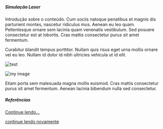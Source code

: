##### Simulação Laser

Introdução sobre o conteúdo. Cum sociis natoque penatibus et magnis dis
parturient montes, nascetur ridiculus mus. Aenean eu leo quam.
Pellentesque ornare sem lacinia quam venenatis vestibulum. Sed posuere
consectetur est at lobortis. Cras mattis consectetur purus sit amet
fermentum.


Curabitur blandit tempus porttitor. Nullam quis risus eget urna mollis
ornare vel eu leo. Nullam id dolor id nibh ultricies vehicula ut id
elit.

<img alt="test" title="my img" src="https://miro.medium.com/max/1400/0*lzRmzAy5OICef7rK.png"/>

![my image](https://miro.medium.com/max/1400/0*lzRmzAy5OICef7rK.png)


Etiam porta sem malesuada magna mollis euismod. Cras mattis consectetur
purus sit amet fermentum. Aenean lacinia bibendum nulla sed consectetur.


##### Referências

<a href="/">
  <p>Continue lendo...</p>
</a>

[continue lendo novamente](/)

